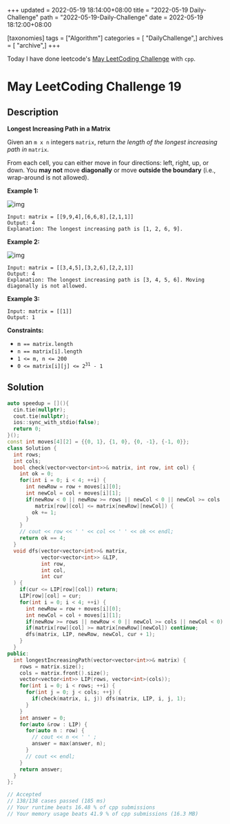 +++
updated = 2022-05-19 18:14:00+08:00
title = "2022-05-19 Daily-Challenge"
path = "2022-05-19-Daily-Challenge"
date = 2022-05-19 18:12:00+08:00

[taxonomies]
tags = ["Algorithm"]
categories = [ "DailyChallenge",]
archives = [ "archive",]
+++

Today I have done leetcode's [May LeetCoding Challenge](https://leetcode.com/problems/longest-increasing-path-in-a-matrix/) with `cpp`.

<!-- more -->

# May LeetCoding Challenge 19

## Description

**Longest Increasing Path in a Matrix**

Given an `m x n` integers `matrix`, return *the length of the longest increasing path in* `matrix`.

From each cell, you can either move in four directions: left, right, up, or down. You **may not** move **diagonally** or move **outside the boundary** (i.e., wrap-around is not allowed).

 

**Example 1:**

![img](https://assets.leetcode.com/uploads/2021/01/05/grid1.jpg)

```
Input: matrix = [[9,9,4],[6,6,8],[2,1,1]]
Output: 4
Explanation: The longest increasing path is [1, 2, 6, 9].
```

**Example 2:**

![img](https://assets.leetcode.com/uploads/2021/01/27/tmp-grid.jpg)

```
Input: matrix = [[3,4,5],[3,2,6],[2,2,1]]
Output: 4
Explanation: The longest increasing path is [3, 4, 5, 6]. Moving diagonally is not allowed.
```

**Example 3:**

```
Input: matrix = [[1]]
Output: 1
```

 

**Constraints:**

- `m == matrix.length`
- `n == matrix[i].length`
- `1 <= m, n <= 200`
- <code>0 &lt;= matrix[i][j] &lt;= 2<sup>31</sup> - 1</code>

## Solution

``` cpp
auto speedup = [](){
  cin.tie(nullptr);
  cout.tie(nullptr);
  ios::sync_with_stdio(false);
  return 0;
}();
const int moves[4][2] = {{0, 1}, {1, 0}, {0, -1}, {-1, 0}};
class Solution {
  int rows;
  int cols;
  bool check(vector<vector<int>>& matrix, int row, int col) {
    int ok = 0;
    for(int i = 0; i < 4; ++i) {
      int newRow = row + moves[i][0];
      int newCol = col + moves[i][1];
      if(newRow < 0 || newRow >= rows || newCol < 0 || newCol >= cols ||
         matrix[row][col] <= matrix[newRow][newCol]) {
        ok += 1;
      }
    }
    // cout << row << ' ' << col << ' ' << ok << endl;
    return ok == 4;
  }
  void dfs(vector<vector<int>>& matrix,
           vector<vector<int>> &LIP,
           int row,
           int col,
           int cur
  ) {
    if(cur <= LIP[row][col]) return;
    LIP[row][col] = cur;
    for(int i = 0; i < 4; ++i) {
      int newRow = row + moves[i][0];
      int newCol = col + moves[i][1];
      if(newRow >= rows || newRow < 0 || newCol >= cols || newCol < 0) continue;
      if(matrix[row][col] >= matrix[newRow][newCol]) continue;
      dfs(matrix, LIP, newRow, newCol, cur + 1);
    }
  }
public:
  int longestIncreasingPath(vector<vector<int>>& matrix) {
    rows = matrix.size();
    cols = matrix.front().size();
    vector<vector<int>> LIP(rows, vector<int>(cols));
    for(int i = 0; i < rows; ++i) {
      for(int j = 0; j < cols; ++j) {
        if(check(matrix, i, j)) dfs(matrix, LIP, i, j, 1);
      }
    }
    int answer = 0;
    for(auto &row : LIP) {
      for(auto n : row) {
        // cout << n << ' ' ;
        answer = max(answer, n);
      }
      // cout << endl;
    }
    return answer;
  }
};

// Accepted
// 138/138 cases passed (185 ms)
// Your runtime beats 16.48 % of cpp submissions
// Your memory usage beats 41.9 % of cpp submissions (16.3 MB)
```
